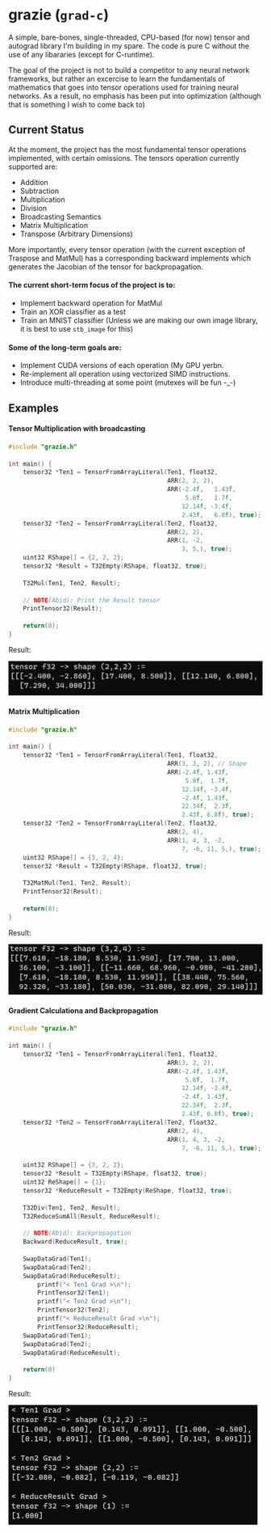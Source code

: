 # grazie (`grad-c`)
A simple, bare-bones, single-threaded, CPU-based (for now) tensor and autograd library I'm building in my spare. The code is pure C without the use of any libararies (except for C-runtime).

The goal of the project is not to build a competitor to any neural network frameworks, but rather an excercise to learn the fundamentals of mathematics that goes into tensor operations used for training neural networks.
As a result, no emphasis has been put into optimization (although that is something I wish to come back to)

## Current Status
At the moment, the project has the most fundamental tensor operations implemented, with certain omissions. The tensors operation currently supported are:
- Addition
- Subtraction
- Multiplication
- Division
- Broadcasting Semantics
- Matrix Multiplication
- Transpose (Arbitrary Dimensions)

More importantly, every tensor operation (with the current exception of Traspose and MatMul) has a corresponding backward implements which generates the Jacobian of the tensor for backpropagation.

#### The current short-term focus of the project is to:
- Implement backward operation for MatMul
- Train an XOR classifier as a test 
- Train an MNIST classifier (Unless we are making our own image library, it is best to use `stb_image` for this)

#### Some of the long-term goals are:
- Implement CUDA versions of each operation (My GPU yerbn.
- Re-implement all operation using vectorized SIMD instructions.
- Introduce multi-threading at some point (mutexes will be fun -_-)

## Examples
#### Tensor Multiplication with broadcasting
```C
#include "grazie.h"

int main() {
    tensor32 *Ten1 = TensorFromArrayLiteral(Ten1, float32,
                                            ARR(2, 2, 2), 
                                            ARR(-2.4f,   1.43f,
                                                 5.8f,   1.7f,
                                                12.14f, -3.4f,
                                                2.43f,   6.8f), true);
    tensor32 *Ten2 = TensorFromArrayLiteral(Ten2, float32,
                                            ARR(2, 2),
                                            ARR(1, -2, 
                                                3, 5,), true); 
    uint32 RShape[] = {2, 2, 2};
    tensor32 *Result = T32Empty(RShape, float32, true);

    T32Mul(Ten1, Ten2, Result);

    // NOTE(Abid): Print the Result tensor
    PrintTensor32(Result);

    return(0);
}
```
Result:

![Alt text](doc/ex_1.png "Result")

#### Matrix Multiplication
```C
#include "grazie.h"

int main() {
    tensor32 *Ten1 = TensorFromArrayLiteral(Ten1, float32,
                                            ARR(3, 2, 2), // Shape
                                            ARR(-2.4f, 1.43f,
                                                 5.8f,  1.7f,
                                                12.14f, -3.4f,
                                                -2.4f, 1.43f,
                                                22.34f,  2.3f,
                                                2.43f, 6.8f), true);
    tensor32 *Ten2 = TensorFromArrayLiteral(Ten2, float32,
                                            ARR(2, 4),
                                            ARR(1, 4, 3, -2,
                                                7, -6, 11, 5,), true);
    uint32 RShape[] = {3, 2, 4};
    tensor32 *Result = T32Empty(RShape, float32, true);

    T32MatMul(Ten1, Ten2, Result);
    PrintTensor32(Result);

    return(0);
}
```
Result:

![Alt text](doc/ex_2.png "Result")

#### Gradient Calculationa and Backpropagation
```C
#include "grazie.h"

int main() {
    tensor32 *Ten1 = TensorFromArrayLiteral(Ten1, float32,
                                            ARR(3, 2, 2),
                                            ARR(-2.4f, 1.43f,
                                                 5.8f,  1.7f,
                                                12.14f, -3.4f,
                                                -2.4f, 1.43f,
                                                22.34f,  2.3f,
                                                2.43f, 6.8f), true);
    tensor32 *Ten2 = TensorFromArrayLiteral(Ten2, float32,
                                            ARR(2, 4),
                                            ARR(1, 4, 3, -2,
                                                7, -6, 11, 5,), true);

    uint32 RShape[] = {3, 2, 2};
    tensor32 *Result = T32Empty(RShape, float32, true);
    uint32 ReShape[] = {1};
    tensor32 *ReduceResult = T32Empty(ReShape, float32, true);

    T32Div(Ten1, Ten2, Result);
    T32ReduceSumAll(Result, ReduceResult);

    // NOTE(Abid): Backpropagation
    Backward(ReduceResult, true);

    SwapDataGrad(Ten1);
    SwapDataGrad(Ten2);
    SwapDataGrad(ReduceResult);
        printf("< Ten1 Grad >\n");
        PrintTensor32(Ten1);
        printf("< Ten2 Grad >\n");
        PrintTensor32(Ten2);
        printf("< ReduceResult Grad >\n");
        PrintTensor32(ReduceResult);
    SwapDataGrad(Ten1);
    SwapDataGrad(Ten2);
    SwapDataGrad(ReduceResult);

    return(0)
}
```
Result:

![Alt text](doc/ex_3.png "Result")
